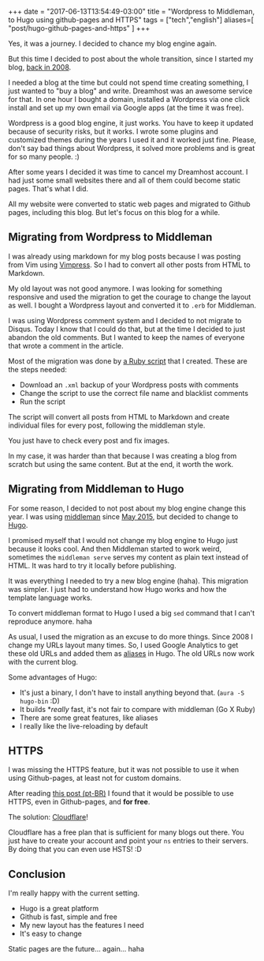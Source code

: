 +++
date = "2017-06-13T13:54:49-03:00"
title = "Wordpress to Middleman, to Hugo using github-pages and HTTPS"
tags = ["tech","english"]
aliases=[
  "post/hugo-github-pages-and-https"
]
+++

Yes, it was a journey. I decided to chance my blog engine again.

But this time I decided to post about the whole transition, since I started my
blog, [back in 2008](https://pothix.com/post/primeiro-post-por-aqui/).

I needed a blog at the time but could not spend time creating something, I just
wanted to "buy a blog" and write. Dreamhost was an awesome service for that. In
one hour I bought a domain, installed a Wordpress via one click install and set
up my own email via Google apps (at the time it was free).

Wordpress is a good blog engine, it just works. You have to keep it updated
because of security risks, but it works. I wrote some plugins and customized
themes during the years I used it and it worked just fine. Please, don't say bad
things about Wordpress, it solved more problems and is great for so many
people. :)

After some years I decided it was time to cancel my Dreamhost account. I had
just some small websites there and all of them could become static pages. That's
what I did.

All my website were converted to static web pages and migrated to Github pages,
including this blog. But let's focus on this blog for a while.

## Migrating from Wordpress to Middleman

I was already using markdown for my blog posts because I was posting from Vim
using [Vimpress](https://github.com/pothix/vimpress). So I had to convert all
other posts from HTML to Markdown.

My old layout was not good anymore. I was looking for something responsive and
used the migration to get the courage to change the layout as well. I bought a
Wordpress layout and converted it to `.erb` for Middleman.

I was using Wordpress comment system and I decided to not migrate to
Disqus. Today I know that I could do that, but at the time I decided to just
abandon the old comments. But I wanted to keep the names of everyone that wrote
a comment in the article.

Most of the migration was done
by [a Ruby script](https://gist.github.com/PotHix/e78c75281d4f1c508e89) that I
created. These are the steps needed:

+ Download an `.xml` backup of your Wordpress posts with comments
+ Change the script to use the correct file name and blacklist comments
+ Run the script

The script will convert all posts from HTML to Markdown and create individual
files for every post, following the middleman style.

You just have to check every post and fix images.

In my case, it was harder than that because I was creating a blog from scratch
but using the same content. But at the end, it worth the work.

## Migrating from Middleman to Hugo

For some reason, I decided to not post about my blog engine change this year. I
was using [middleman](https://middlemanapp.com)
since [May 2015](https://pothix.com/post/new-layout-of-pothix-blog/), but
decided to change to [Hugo](https://gohugo.io/).

I promised myself that I would not change my blog engine to Hugo just because it
looks cool. And then Middleman started to work weird, sometimes the `middleman
serve` serves my content as plain text instead of HTML. It was hard to try it
locally before publishing.

It was everything I needed to try a new blog engine (haha). This migration was
simpler. I just had to understand how Hugo works and how the template
language works.

To convert middleman format to Hugo I used a big `sed` command that I can't
reproduce anymore. haha

As usual, I used the migration as an excuse to do more things. Since 2008 I
change my URLs layout many times. So, I used Google Analytics to get these old
URLs and added them as [aliases](https://gohugo.io/extras/aliases/) in Hugo. The
old URLs now work with the current blog.

Some advantages of Hugo:

+ It's just a binary, I don't have to install anything beyond that. (`aura -S hugo-bin` :D)
+ It builds **really* fast, it's not fair to compare with middleman (Go X Ruby)
+ There are some great features, like aliases
+ I really like the live-reloading by default

## HTTPS

I was missing the HTTPS feature, but it was not possible to use it when using
Github-pages, at least not for custom domains.

After reading [this post (pt-BR)](https://www.sergioaugrod.com.br/offtopic/2017/05/14/migrando-do-ghost-para-o-github-pages.html)
I found that it would be possible to use HTTPS, even in Github-pages, and **for free**.

The solution: [Cloudflare](https://www.cloudflare.com)!

Cloudflare has a free plan that is sufficient for many blogs out there. You just
have to create your account and point your `ns` entries to their servers. By
doing that you can even use HSTS! :D

## Conclusion

I'm really happy with the current setting.

+ Hugo is a great platform
+ Github is fast, simple and free
+ My new layout has the features I need
+ It's easy to change

Static pages are the future... again... haha
